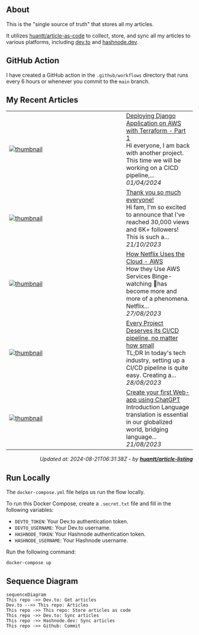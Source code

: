 ## About
This is the "single source of truth" that stores all my articles.

It utilizes [huantt/article-as-code](https://github.com/huantt/article-as-code) to collect, store, and sync all my articles to various platforms, including [dev.to](https://dev.to) and [hashnode.dev](https://hashnode.dev).

## GitHub Action
I have created a GitHub action in the `.github/workflows` directory that runs every 6 hours or whenever you commit to the `main` branch.

## My Recent Articles

<table>
        <tr>
            <td width="300px">
                <a href="https://dev.to/softwaresennin/deploying-django-application-on-aws-with-terraform-1j7e">
                    <img src="https://dynamic-thumbnail-dev-to.vercel.app/article/1807518/thumbnail?t=2024-08-21%2006%3a31%3a38.570630808%20%2b0000%20UTC%20m%3d%2b0.254369131" alt="thumbnail">
                </a>
            </td>
            <td>
                <a href="https://dev.to/softwaresennin/deploying-django-application-on-aws-with-terraform-1j7e">Deploying Django Application on AWS with Terraform - Part 1</a>
                <div>Hi everyone, I am back with another project. This time we will be working on a CICD pipeline,...</div>
                <div><i>01/04/2024</i></div>
            </td>
        </tr>
        <tr>
            <td width="300px">
                <a href="https://dev.to/softwaresennin/thank-you-so-much-everyone-p7j">
                    <img src="https://dynamic-thumbnail-dev-to.vercel.app/article/1642194/thumbnail?t=2024-08-21%2006%3a31%3a38.570630808%20%2b0000%20UTC%20m%3d%2b0.254369131" alt="thumbnail">
                </a>
            </td>
            <td>
                <a href="https://dev.to/softwaresennin/thank-you-so-much-everyone-p7j">Thank you so much everyone!</a>
                <div>Hi fam, I&#39;m so excited to announce that I&#39;ve reached 30,000 views and 6K&#43; followers! This is such a...</div>
                <div><i>21/10/2023</i></div>
            </td>
        </tr>
        <tr>
            <td width="300px">
                <a href="https://dev.to/aws-builders/how-netflix-uses-the-cloud-aws-191c">
                    <img src="https://dynamic-thumbnail-dev-to.vercel.app/article/1581112/thumbnail?t=2024-08-21%2006%3a31%3a38.570630808%20%2b0000%20UTC%20m%3d%2b0.254369131" alt="thumbnail">
                </a>
            </td>
            <td>
                <a href="https://dev.to/aws-builders/how-netflix-uses-the-cloud-aws-191c">How Netflix Uses the Cloud - AWS</a>
                <div>How they Use AWS Services   Binge-watching 🍿has become more and more of a phenomena. Netflix...</div>
                <div><i>27/08/2023</i></div>
            </td>
        </tr>
        <tr>
            <td width="300px">
                <a href="https://dev.to/aws-builders/every-project-deserves-its-cicd-pipeline-no-matter-how-small-19j9">
                    <img src="https://dynamic-thumbnail-dev-to.vercel.app/article/1582032/thumbnail?t=2024-08-21%2006%3a31%3a38.570630808%20%2b0000%20UTC%20m%3d%2b0.254369131" alt="thumbnail">
                </a>
            </td>
            <td>
                <a href="https://dev.to/aws-builders/every-project-deserves-its-cicd-pipeline-no-matter-how-small-19j9">Every Project Deserves its CI/CD pipeline, no matter how small</a>
                <div>TL;DR   In today&#39;s tech industry, setting up a CI/CD pipeline is quite easy. Creating a...</div>
                <div><i>28/08/2023</i></div>
            </td>
        </tr>
        <tr>
            <td width="300px">
                <a href="https://dev.to/softwaresennin/create-your-first-web-app-using-chatgpt-2174">
                    <img src="https://dynamic-thumbnail-dev-to.vercel.app/article/1574302/thumbnail?t=2024-08-21%2006%3a31%3a38.570630808%20%2b0000%20UTC%20m%3d%2b0.254369131" alt="thumbnail">
                </a>
            </td>
            <td>
                <a href="https://dev.to/softwaresennin/create-your-first-web-app-using-chatgpt-2174">Create your first Web-app using ChatGPT</a>
                <div>Introduction   Language translation is essential in our globalized world, bridging language...</div>
                <div><i>21/08/2023</i></div>
            </td>
        </tr>
</table>

<div align="right">

*Updated at: 2024-08-21T06:31:38Z - by **[huantt/article-listing](https://github.com/huantt/article-listing)***

</div>


## Run Locally
The `docker-compose.yml` file helps us run the flow locally.

To run this Docker Compose, create a `.secret.txt` file and fill in the following variables:
- `DEVTO_TOKEN`: Your Dev.to authentication token.
- `DEVTO_USERNAME`: Your Dev.to username.
- `HASHNODE_TOKEN`: Your Hashnode authentication token.
- `HASHNODE_USERNAME`: Your Hashnode username.

Run the following command:
```shell
docker-compose up
```

## Sequence Diagram
```mermaid
sequenceDiagram
This repo ->> Dev.to: Get articles
Dev.to -->> This repo: Articles
This repo ->> This repo: Store articles as code
This repo ->> Dev.to: Sync articles
This repo ->> Hashnode.dev: Sync articles
This repo ->> Github: Commit
```